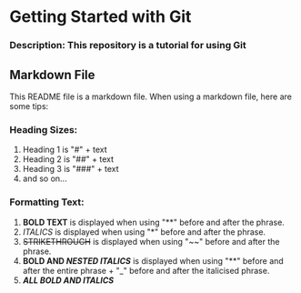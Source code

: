 # Getting Started with Git  

### Description:  This repository is a tutorial for using Git

## Markdown File  
This README file is a markdown file. When using a markdown file, here are some tips:  

### Heading Sizes:
1. Heading 1 is "#" + text 
2. Heading 2 is "##" + text 
3. Heading 3 is "###" + text  
4. and so on...  

### Formatting Text:
1. **BOLD TEXT** is displayed when using "**" before and after the phrase. 
2. *ITALICS* is displayed when using "*" before and after the phrase.    
3. ~~STRIKETHROUGH~~ is displayed when using "~~" before and after the phrase.
4. **BOLD AND _NESTED ITALICS_** is displayed when using "**" before and after the entire phrase + "_" before and after the italicised phrase.  
5. ***ALL BOLD AND ITALICS***  

